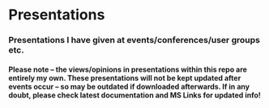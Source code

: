 # Presentations
### Presentations I have given at events/conferences/user groups etc. 

#### Please note – the views/opinions in presentations within this repo are entirely my own. These presentations will not be kept updated after events occur – so may be outdated if downloaded afterwards. If in any doubt, please check latest documentation and MS Links for updated info!
